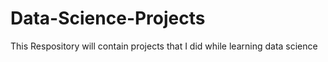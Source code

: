 # Data-Science-Projects
This Respository will contain projects that I did while learning data science
